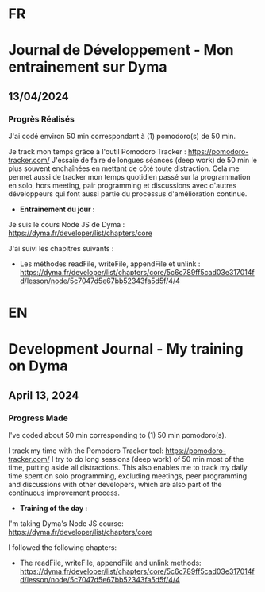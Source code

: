 # FR

# Journal de Développement - Mon entrainement sur Dyma

## 13/04/2024

### Progrès Réalisés

J'ai codé environ 50 min correspondant à (1) pomodoro(s) de 50 min.

Je track mon temps grâce à l'outil Pomodoro Tracker : https://pomodoro-tracker.com/
J'essaie de faire de longues séances (deep work) de 50 min le plus souvent enchaînées en mettant de côté toute distraction.
Cela me permet aussi de tracker mon temps quotidien passé sur la programmation en solo, hors meeting, pair programming et discussions avec d'autres développeurs qui font aussi partie du processus d'amélioration continue.

- **Entrainement du jour :**

Je suis le cours Node JS de Dyma : https://dyma.fr/developer/list/chapters/core

J'ai suivi les chapitres suivants :

- Les méthodes readFile, writeFile, appendFile et unlink : https://dyma.fr/developer/list/chapters/core/5c6c789ff5cad03e317014fd/lesson/node/5c7047d5e67bb52343fa5d5f/4/4

# EN

# Development Journal - My training on Dyma

## April 13, 2024

### Progress Made

I've coded about 50 min corresponding to (1) 50 min pomodoro(s).

I track my time with the Pomodoro Tracker tool: https://pomodoro-tracker.com/
I try to do long sessions (deep work) of 50 min most of the time, putting aside all distractions.
This also enables me to track my daily time spent on solo programming, excluding meetings, peer programming and discussions with other developers, which are also part of the continuous improvement process.

- **Training of the day :**

I'm taking Dyma's Node JS course: https://dyma.fr/developer/list/chapters/core

I followed the following chapters:

- The readFile, writeFile, appendFile and unlink methods: https://dyma.fr/developer/list/chapters/core/5c6c789ff5cad03e317014fd/lesson/node/5c7047d5e67bb52343fa5d5f/4/4
